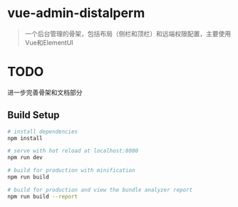 # vue-admin-distalperm

> 一个后台管理的骨架，包括布局（侧栏和顶栏）和远端权限配置，主要使用Vue和ElementUI

# TODO

进一步完善骨架和文档部分

## Build Setup

``` bash
# install dependencies
npm install

# serve with hot reload at localhost:8080
npm run dev

# build for production with minification
npm run build

# build for production and view the bundle analyzer report
npm run build --report
```

